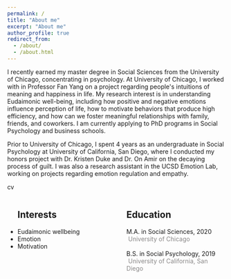 ```yaml
---
permalink: /
title: "About me"
excerpt: "About me"
author_profile: true
redirect_from: 
  - /about/
  - /about.html
---
```


I recently earned my master degree in Social Sciences from the University of Chicago, concentrating in psychology. At University of Chicago, I worked with  in <a style = "text-decoration:none" href="https://voices.uchicago.edu/potentialslab/">Professor Fan Yang</a> on a project regarding people's intuitions of meaning and happiness in life. My research interest is in understanding Eudaimonic well-being, including how positive and negative emotions influence perception of life, how to motivate behaviors that produce high efficiency, and how can we foster meaningful relationships with family, friends, and coworkers. I am currently applying to PhD programs in Social Psychology and business schools. 

Prior to University of Chicago, I spent 4 years as an undergraduate in Social Psychology at University of California, San Diego, where I conducted my honors project with <a style = "text-decoration:none" href="https://www.rotman.utoronto.ca/FacultyAndResearch/Faculty/FacultyBios/Duke">Dr. Kristen Duke</a> and <a style = "text-decoration:none" href="https://rady.ucsd.edu/people/faculty/amir/">Dr. On Amir</a> on the decaying process of guilt. I was also a research assistant in the <a style = "text-decoration:none" href="http://oveislab.com/">UCSD Emotion Lab</a>, working on projects regarding emotion regulation and empathy. 

<a style = "text-decoration:none" href="https://github.com/mengdihuang/mengdihuang.github.io/blob/master/files/Mengdi%20Huang-phd-app-cv.pdf">cv</a>

<div style="float: left; width: 50%;">
<ul>
<h2>Interests</h2>
<li>Eudaimonic wellbeing</li>
<li>Emotion</li>
<li>Motivation</li>
</ul>
</div>
<div style="float: right; width: 50%;">
<ul>
<h2>Education</h2>
<i class="fa fa-graduation-cap" aria-hidden="true"></i> M.A. in Social Sciences, 2020 &nbsp;<span style="color:#8A8888">University of Chicago</span><br>
<br>
<i class="fa fa-graduation-cap" aria-hidden="true"></i> B.S. in Social Psychology, 2019 &nbsp;<span style="color:#8A8888">University of California, San Diego</span><br>
</ul>
</div>
